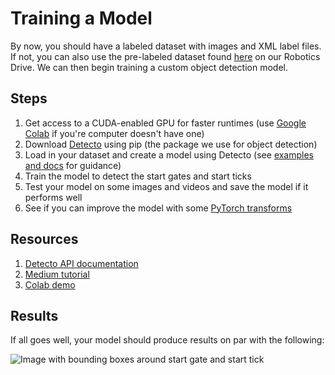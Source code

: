 # Training a Model

By now, you should have a labeled dataset with images and XML label files. If not, you can also use the pre-labeled dataset found [here](https://drive.google.com/drive/folders/1yPct0n2T-s5_tAtN80OpuXcrx1qTjUCR?usp=sharing) on our Robotics Drive. We can then begin training a custom object detection model. 

## Steps

1. Get access to a CUDA-enabled GPU for faster runtimes (use [Google Colab](https://colab.research.google.com/notebooks/intro.ipynb) if you're computer doesn't have one)
2. Download [Detecto](https://github.com/alankbi/detecto) using pip (the package we use for object detection)
3. Load in your dataset and create a model using Detecto (see [examples and docs](https://detecto.readthedocs.io/en/latest/index.html) for guidance)
4. Train the model to detect the start gates and start ticks
5. Test your model on some images and videos and save the model if it performs well
6. See if you can improve the model with some [PyTorch transforms](https://pytorch.org/docs/stable/torchvision/transforms.html)

## Resources

1. [Detecto API documentation](https://detecto.readthedocs.io/en/latest/api/index.html)
2. [Medium tutorial](https://towardsdatascience.com/build-a-custom-trained-object-detection-model-with-5-lines-of-code-713ba7f6c0fb)
3. [Colab demo](https://colab.research.google.com/drive/1ISaTV5F-7b4i2QqtjTa7ToDPQ2k8qEe0#scrollTo=I_N53zxDtLcI)

## Results

If all goes well, your model should produce results on par with the following:

![Image with bounding boxes around start gate and start tick](/assets/gate_detection.png)
